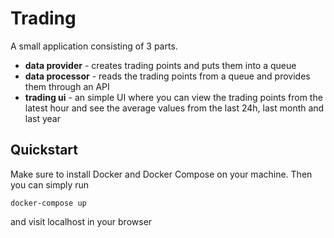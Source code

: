 # Trading 

A small application consisting of 3 parts. 

* **data provider** - creates trading points and puts them into a queue
* **data processor** - reads the trading points from a queue and provides them through an API
* **trading ui** - an simple UI where you can view the trading points from the latest hour and see the average values from the last 24h, last month and last year

## Quickstart

Make sure to install Docker and Docker Compose on your machine. Then you can simply run

    docker-compose up

and visit localhost in your browser